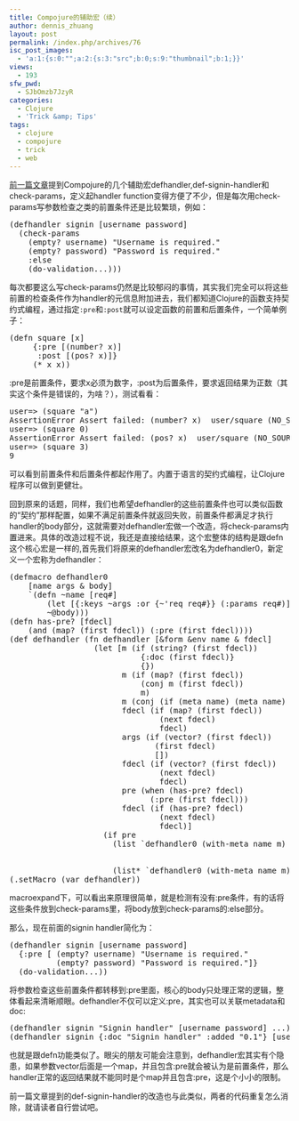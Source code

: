 ```yaml
---
title: Compojure的辅助宏（续）
author: dennis_zhuang
layout: post
permalink: /index.php/archives/76
isc_post_images:
  - 'a:1:{s:0:"";a:2:{s:3:"src";b:0;s:9:"thumbnail";b:1;}}'
views:
  - 193
sfw_pwd:
  - SJbOmzb7JzyR
categories:
  - Clojure
  - 'Trick &amp; Tips'
tags:
  - clojure
  - compojure
  - trick
  - web
---
```

<div id="post-entry-excerpt-76" class="entry-part">
  <p>
    <a href="http://blog.fnil.net/index.php/archives/27">前一篇文章</a>提到Compojure的几个辅助宏defhandler,def-signin-handler和check-params，定义起handler function变得方便了不少，但是每次用check-params写参数检查之类的前置条件还是比较繁琐，例如：
  </p>
  
  <pre class="brush: clojure; notranslate">(defhandler signin [username password]
  (check-params
    (empty? username) "Username is required."
    (empty? password) "Password is required."
    :else
    (do-validation...)))
</pre>
  
  <p>
    每次都要这么写check-params仍然是比较郁闷的事情，其实我们完全可以将这些前置的检查条件作为handler的元信息附加进去，我们都知道Clojure的函数支持契约式编程，通过指定<code>:pre</code>和<code>:post</code>就可以设定函数的前置和后置条件，一个简单例子：
  </p>
  
  <pre class="brush: clojure; notranslate">(defn square [x]
     {:pre [(number? x)]
      :post [(pos? x)]}
     (* x x))
</pre>
  
  <p>
    :pre是前置条件，要求x必须为数字，:post为后置条件，要求返回结果为正数（其实这个条件是错误的，为啥？），测试看看：
  </p>
  
  <pre class="brush: clojure; notranslate">user=&gt; (square "a")
AssertionError Assert failed: (number? x)  user/square (NO_SOURCE_FILE:6)
user=&gt; (square 0)
AssertionError Assert failed: (pos? x)  user/square (NO_SOURCE_FILE:12)
user=&gt; (square 3)
9
</pre>
  
  <p>
    可以看到前置条件和后置条件都起作用了。内置于语言的契约式编程，让Clojure程序可以做到更健壮。
  </p>
  
  <p>
    回到原来的话题，同样，我们也希望defhandler的这些前置条件也可以类似函数的“契约”那样配置，如果不满足前置条件就返回失败，前置条件都满足才执行handler的body部分，这就需要对defhandler宏做一个改造，将check-params内置进来。具体的改造过程不说，我还是直接给结果，这个宏整体的结构是跟defn这个核心宏是一样的,首先我们将原来的defhandler宏改名为defhandler0，新定义一个宏称为defhandler：
  </p>
  
  <pre class="brush: clojure; notranslate">(defmacro defhandler0
    [name args & body]
    `(defn ~name [req#]
        (let [{:keys ~args :or {~'req req#}} (:params req#)]
        ~@body)))   
(defn has-pre? [fdecl]
    (and (map? (first fdecl)) (:pre (first fdecl))))
(def defhandler (fn defhandler [&form &env name & fdecl]
                  (let [m (if (string? (first fdecl))
                            {:doc (first fdecl)}
                            {})
                        m (if (map? (first fdecl))
                            (conj m (first fdecl))
                            m)
                        m (conj (if (meta name) (meta name) {}) m)
                        fdecl (if (map? (first fdecl))
                                (next fdecl)
                                fdecl)
                        args (if (vector? (first fdecl))
                               (first fdecl)
                               [])
                        fdecl (if (vector? (first fdecl))
                                (next fdecl)
                                fdecl)
                        pre (when (has-pre? fdecl)
                              (:pre (first fdecl)))
                        fdecl (if (has-pre? fdecl)
                                (next fdecl)
                                fdecl)]
                    (if pre
                      (list `defhandler0 (with-meta name m) args (concat (cons `check-params
                                                                          pre)
                                                                    (cons :else fdecl)))
                      (list* `defhandler0 (with-meta name m) args fdecl)))))
(.setMacro (var defhandler))
</pre>
  
  <p>
    macroexpand下，可以看出来原理很简单，就是检测有没有:pre条件，有的话将这些条件放到check-params里，将body放到check-params的:else部分。
  </p>
  
  <p>
    那么，现在前面的signin handler简化为：
  </p>
  
  <pre class="brush: clojure; notranslate">(defhandler signin [username password]
  {:pre [ (empty? username) "Username is required."
          (empty? password) "Password is required."]}
  (do-validation...))
</pre>
  
  <p>
    将参数检查这些前置条件都转移到:pre里面，核心的body只处理正常的逻辑，整体看起来清晰顺眼。defhandler不仅可以定义:pre，其实也可以关联metadata和doc:
  </p>
  
  <pre class="brush: clojure; notranslate">(defhandler signin "Signin handler" [username password] ...)
(defhandler signin {:doc "Signin handler" :added "0.1"} [username password] ...)
</pre>
  
  <p>
    也就是跟defn功能类似了。眼尖的朋友可能会注意到，defhandler宏其实有个隐患，如果参数vector后面是一个map，并且包含:pre就会被认为是前置条件，那么handler正常的返回结果就不能同时是个map并且包含:pre，这是个小小的限制。
  </p>
  
  <p>
    前一篇文章提到的def-signin-handler的改造也与此类似，两者的代码重复怎么消除，就请读者自行尝试吧。
  </p>
</div>

<div id="post-footer-76" class="post-footer clear">
</div>